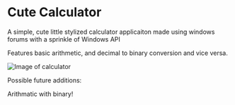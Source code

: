 # Cute Calculator
A simple, cute little stylized calculator applicaiton made using windows forums with a sprinkle of Windows API

Features basic arithmetic, and decimal to binary conversion and vice versa. 

![Image of calculator](https://files.catbox.moe/p52dbp.png)

Possible future additions:

Arithmatic with binary! 
